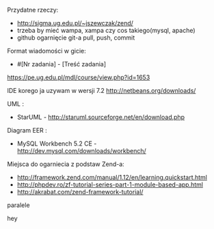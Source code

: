Przydatne rzeczy:

- http://sigma.ug.edu.pl/~jszewczak/zend/
- trzeba by mieć wampa, xampa czy cos takiego(mysql, apache)
- github ogarnięcie git-a pull, push, commit

Format wiadomości w gicie:
- #[Nr zadania] - [Treść zadania]

https://pe.ug.edu.pl/mdl/course/view.php?id=1653

IDE korego ja uzywam w wersji 7.2
http://netbeans.org/downloads/

UML :
 - StarUML - http://staruml.sourceforge.net/en/download.php


Diagram EER :
 - MySQL Workbench 5.2 CE - http://dev.mysql.com/downloads/workbench/

Miejsca do ogarniecia z podstaw Zend-a:
 - http://framework.zend.com/manual/1.12/en/learning.quickstart.html
 - http://phpdev.ro/zf-tutorial-series-part-1-module-based-app.html
 - http://akrabat.com/zend-framework-tutorial/

paralele

hey